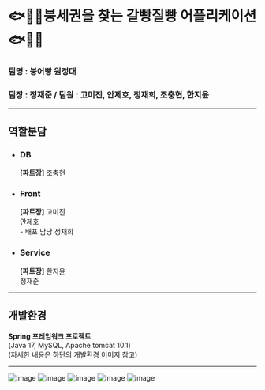 # 🐟🐠🐡붕세권을 찾는 갈빵질빵 어플리케이션🐟🐠🐡<br>
### 팀명 : 붕어빵 원정대<br>
### 팀장 : 정재준 / 팀원 : 고미진, 안제호, 정재희, 조충현, 한지윤<br>

---

## 역할분담<br>
- ### DB<br>
  **[파트장]** 조충현<br>
- ### Front<br>
  **[파트장]** 고미진<br>
  안제호<br> - 배포 담당
  정재희<br>
- ### Service <br>
  **[파트장]** 한지윤<br>
  정재준<br>

---

## 개발환경<br>
**Spring 프레임워크 프로젝트<br>**
(Java 17, MySQL, Apache tomcat 10.1)<br>
(자세한 내용은 하단의 개발환경 이미지 참고)<br>

---
![image](https://github.com/user-attachments/assets/cc828dfd-20fd-45e3-91c6-44b43f8e4635)
![image](https://github.com/user-attachments/assets/c3bc4957-0ba9-4862-a26f-536bb7d20b05)
![image](https://github.com/user-attachments/assets/731d8457-a2be-44c2-a7ac-51eb0959cb98)
![image](https://github.com/user-attachments/assets/1f38f58c-56d6-4044-9c20-2d2643d42b18)
![image](https://github.com/user-attachments/assets/b4b59554-431d-4e57-982f-ea4b2372f902)
